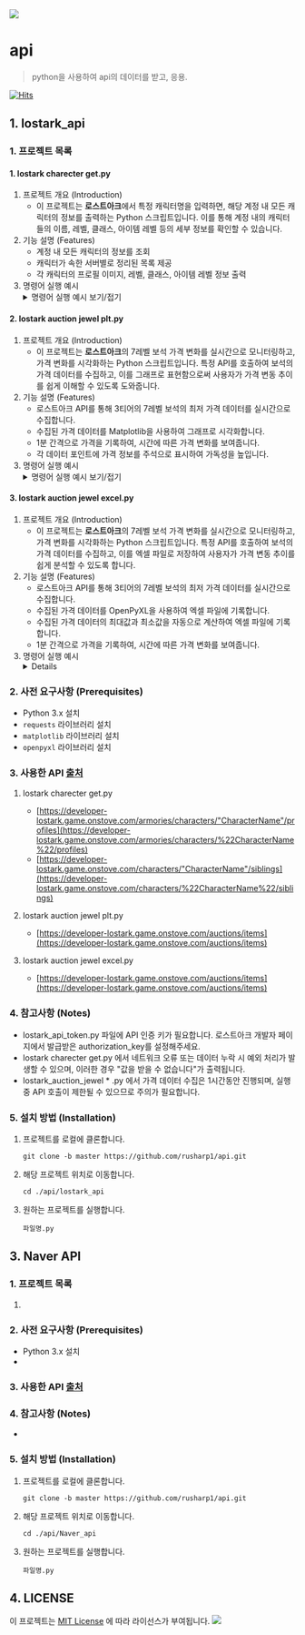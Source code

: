 <img src="https://capsule-render.vercel.app/api?type=waving&amp;color=BDBDC8&amp;height=150&amp;section=header">

# api

> python을 사용하여 api의 데이터를 받고, 응용.

[![Hits](https://hits.seeyoufarm.com/api/count/incr/badge.svg?url=https%3A%2F%2Fgithub.com%2Frusharp1%2Fapi&count_bg=%233B3B3B&title_bg=%23B178BE&icon=&icon_color=%23E7E7E7&title=hits&edge_flat=false)](https://hits.seeyoufarm.com)

## 1\. lostark\_api

### 1\. 프로젝트 목록

#### 1. lostark charecter get.py
1. 프로젝트 개요 (Introduction)
    * 이 프로젝트는 **로스트아크**에서 특정 캐릭터명을 입력하면, 해당 계정 내 모든 캐릭터의 정보를 출력하는 Python 스크립트입니다. 이를 통해 계정 내의 캐릭터들의 이름, 레벨, 클래스, 아이템 레벨 등의 세부 정보를 확인할 수 있습니다.
2. 기능 설명 (Features)
    * 계정 내 모든 캐릭터의 정보를 조회
    * 캐릭터가 속한 서버별로 정리된 목록 제공
    * 각 캐릭터의 프로필 이미지, 레벨, 클래스, 아이템 레벨 정보 출력
3. 명령어 실행 예시
    <details>
      <summary>명령어 실행 예시 보기/접기</summary>
    - 서버명 별로 캐릭터 개수가 출력되며, 프로필 조회가 되는 경우, 프로필을 링크로 제공
        <img src = "https://github.com/user-attachments/assets/799e1620-e08d-42e9-8cc4-fe79a4c1250f" alt = "명령어 실행 예시">
    </br>
      - 캐릭터 프로필 이미지를 찾을 수 없거나, 불러오지 않는 경우 링크가 노출되지 않음
         <img src = "https://github.com/user-attachments/assets/bcb8685e-9d8d-4384-90ae-1a60ca18252a" alt = "명령어 실행 예시">
    </details>
#### 2. lostark auction jewel plt.py
1. 프로젝트 개요 (Introduction)
    * 이 프로젝트는 **로스트아크**의 7레벨 보석 가격 변화를 실시간으로 모니터링하고, 가격 변화를 시각화하는 Python 스크립트입니다. 특정 API를 호출하여 보석의 가격 데이터를 수집하고, 이를 그래프로 표현함으로써 사용자가 가격 변동 추이를 쉽게 이해할 수 있도록 도와줍니다.
2. 기능 설명 (Features)
    * 로스트아크 API를 통해 3티어의 7레벨 보석의 최저 가격 데이터를 실시간으로 수집합니다.
    * 수집된 가격 데이터를 Matplotlib을 사용하여 그래프로 시각화합니다.
    * 1분 간격으로 가격을 기록하여, 시간에 따른 가격 변화를 보여줍니다.
    * 각 데이터 포인트에 가격 정보를 주석으로 표시하여 가독성을 높입니다.
3. 명령어 실행 예시
    <details>
      <summary>명령어 실행 예시 보기/접기</summary>
        <img src = "https://github.com/user-attachments/assets/96ca86fa-9123-431d-b29c-f3263234364a" alt = "명령어 실행 예시">
    </details>
#### 3. lostark auction jewel excel.py
1. 프로젝트 개요 (Introduction)
    * 이 프로젝트는 **로스트아크**의 7레벨 보석 가격 변화를 실시간으로 모니터링하고, 가격 변화를 시각화하는 Python 스크립트입니다. 특정 API를 호출하여 보석의 가격 데이터를 수집하고, 이를 엑셀 파일로 저장하여 사용자가 가격 변동 추이를 쉽게 분석할 수 있도록 합니다.
2. 기능 설명 (Features)
    * 로스트아크 API를 통해 3티어의 7레벨 보석의 최저 가격 데이터를 실시간으로 수집합니다.
    * 수집된 가격 데이터를 OpenPyXL을 사용하여 엑셀 파일에 기록합니다.
    * 수집된 가격 데이터의 최대값과 최소값을 자동으로 계산하여 엑셀 파일에 기록합니다.
    * 1분 간격으로 가격을 기록하여, 시간에 따른 가격 변화를 보여줍니다.
3. 명령어 실행 예시
      <details>
            <a href="https://github.com/user-attachments/files/17088528/lostark_jewel_test.xlsx" target="_blank">
          lostark_jewel_test.xlsx 파일 다운로드
        </a>
          </details>


### 2\. 사전 요구사항 \(Prerequisites\)

* Python 3.x 설치
* `requests` 라이브러리 설치
* `matplotlib` 라이브러리 설치
* `openpyxl` 라이브러리 설치

### 3. 사용한 API [출처](https://developer-lostark.game.onstove.com/)
1.  lostark charecter get.py
    * [https://developer-lostark.game.onstove.com/armories/characters/"CharacterName"/profiles](https://developer-lostark.game.onstove.com/armories/characters/%22CharacterName%22/profiles)
    * [https://developer-lostark.game.onstove.com/characters/"CharacterName"/siblings](https://developer-lostark.game.onstove.com/characters/%22CharacterName%22/siblings)
2. lostark auction jewel plt.py
    * [https://developer-lostark.game.onstove.com/auctions/items](https://developer-lostark.game.onstove.com/auctions/items)

3. lostark auction jewel excel.py
    * [https://developer-lostark.game.onstove.com/auctions/items](https://developer-lostark.game.onstove.com/auctions/items)

### 4\. 참고사항 \(Notes\)

* lostark\_api\_token.py 파일에 API 인증 키가 필요합니다. 로스트아크 개발자 페이지에서 발급받은 authorization\_key를 설정해주세요.
* lostark charecter get.py 에서 네트워크 오류 또는 데이터 누락 시 예외 처리가 발생할 수 있으며, 이러한 경우 "값을 받을 수 없습니다"가 출력됩니다.
* lostark\_auction\_jewel \* .py 에서 가격 데이터 수집은 1시간동안 진행되며, 실행 중 API 호출이 제한될 수 있으므로 주의가 필요합니다.

### 5\. 설치 방법 \(Installation\)

1. 프로젝트를 로컬에 클론합니다.

    ```
    git clone -b master https://github.com/rusharp1/api.git
    ```
2. 해당 프로젝트 위치로 이동합니다.

    ```
    cd ./api/lostark_api
    ```
3. 원하는 프로젝트를 실행합니다.

    ```
    파일명.py
    ```
## 3\. Naver API
 
### 1\. 프로젝트 목록

1. 
### 2\. 사전 요구사항 \(Prerequisites\)

* Python 3.x 설치
* 

### 3. 사용한 API [출처](ㅁㄴㅇㅁㄴㅇ)


### 4\. 참고사항 \(Notes\)

* 
### 5\. 설치 방법 \(Installation\)

1. 프로젝트를 로컬에 클론합니다.

    ```
    git clone -b master https://github.com/rusharp1/api.git
    ```
2. 해당 프로젝트 위치로 이동합니다.

    ```
    cd ./api/Naver_api
    ```
3. 원하는 프로젝트를 실행합니다.

    ```
    파일명.py
    ```
## 4. LICENSE 
이 프로젝트는 [MIT License](LICENSE) 에 따라 라이선스가 부여됩니다.
<img src="https://capsule-render.vercel.app/api?type=waving&amp;color=BDBDC8&amp;height=150&amp;section=footer">
